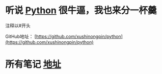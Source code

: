 # **听说 **[**Python**](https://legacy.gitbook.com/book/xushinongpinseo/python/edit)** 很牛逼，我也来分一杯羹**

注释以\#开头

GitHub地址： [https://github.com/xushinongpin/python](https://github.com/xushinongpin/python)

# 所有笔记 [地址](https://gitbook.ilvtian.vip/)



